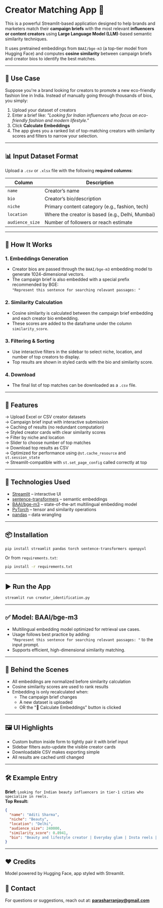 # Creator Matching App 🎯

This is a powerful Streamlit-based application designed to help brands and marketers match their **campaign briefs** with the most relevant **influencers or content creators** using **Large Language Model (LLM)**-based semantic similarity techniques.

It uses pretrained embeddings from `BAAI/bge-m3` (a top-tier model from Hugging Face) and computes **cosine similarity** between campaign briefs and creator bios to identify the best matches.

---

## 📌 Use Case

Suppose you're a brand looking for creators to promote a new eco-friendly fashion line in India. Instead of manually going through thousands of bios, you simply:

1. Upload your dataset of creators
2. Enter a brief like: *"Looking for Indian influencers who focus on eco-friendly fashion and modern lifestyle."*
3. Click **Calculate Embeddings**
4. The app gives you a ranked list of top-matching creators with similarity scores and filters to narrow your selection.

---

## 📊 Input Dataset Format

Upload a `.csv` or `.xlsx` file with the following **required columns**:

| Column         | Description                                      |
|----------------|--------------------------------------------------|
| `name`         | Creator’s name                                   |
| `bio`          | Creator’s bio/description                        |
| `niche`        | Primary content category (e.g., fashion, tech)   |
| `location`     | Where the creator is based (e.g., Delhi, Mumbai) |
| `audience_size`| Number of followers or reach estimate            |

---

## 🧠 How It Works

### 1. **Embeddings Generation**
- Creator bios are passed through the `BAAI/bge-m3` embedding model to generate 1024-dimensional vectors.
- The campaign brief is also embedded with a special prefix recommended by BGE:  
  `"Represent this sentence for searching relevant passages: "`

### 2. **Similarity Calculation**
- Cosine similarity is calculated between the campaign brief embedding and each creator bio embedding.
- These scores are added to the dataframe under the column `similarity_score`.

### 3. **Filtering & Sorting**
- Use interactive filters in the sidebar to select niche, location, and number of top creators to display.
- Top results are shown in styled cards with the bio and similarity score.

### 4. **Download**
- The final list of top matches can be downloaded as a `.csv` file.

---

## 🚀 Features

-> Upload Excel or CSV creator datasets  
-> Campaign brief input with interactive submission  
-> Caching of results (no redundant computation)  
-> Styled creator cards with clear similarity scores  
-> Filter by niche and location  
-> Slider to choose number of top matches  
-> Download top results as CSV  
-> Optimized for performance using `@st.cache_resource` and `st.session_state`  
-> Streamlit-compatible with `st.set_page_config` called correctly at top

---

## 🧰 Technologies Used

- [Streamlit](https://streamlit.io) – interactive UI
- [sentence-transformers](https://www.sbert.net/) – semantic embeddings
- [BAAI/bge-m3](https://huggingface.co/BAAI/bge-m3) – state-of-the-art multilingual embedding model
- [PyTorch](https://pytorch.org/) – tensor and similarity operations
- [pandas](https://pandas.pydata.org/) – data wrangling

---

## 📦 Installation

```bash
pip install streamlit pandas torch sentence-transformers openpyxl
```

Or from `requirements.txt`:

```bash
pip install -r requirements.txt
```

---

## ▶️ Run the App

```bash
streamlit run creator_identification.py
```

---

## ✅ Model: BAAI/bge-m3

- Multilingual embedding model optimized for retrieval use cases.
- Usage follows best practice by adding:  
  `"Represent this sentence for searching relevant passages: "` to the input prompt.
- Supports efficient, high-dimensional similarity matching.

---

## 🧠 Behind the Scenes

- All embeddings are normalized before similarity calculation
- Cosine similarity scores are used to rank results
- Embedding is only recalculated when:
  - The campaign brief changes
  - A new dataset is uploaded
  - OR the "🔁 Calculate Embeddings" button is clicked

---

## 🖼️ UI Highlights

- Custom button inside form to tightly pair it with brief input
- Sidebar filters auto-update the visible creator cards
- Downloadable CSV makes exporting simple
- All results are cached until changed

---

## 🛠️ Example Entry

**Brief:** `Looking for Indian beauty influencers in tier-1 cities who specialize in reels.`  
**Top Result:**

```json
{
  "name": "Aditi Sharma",
  "niche": "Beauty",
  "location": "Delhi",
  "audience_size": 240000,
  "similarity_score": 0.8941,
  "bio": "Beauty and lifestyle creator | Everyday glam | Insta reels | PR-friendly | Mumbai | 240k strong fam 💄✨"
}
```

---

## ❤️ Credits

Model powered by Hugging Face, app styled with Streamlit.


## 📧 Contact

For questions or suggestions, reach out at: **parasharranjay@gmail.com**
